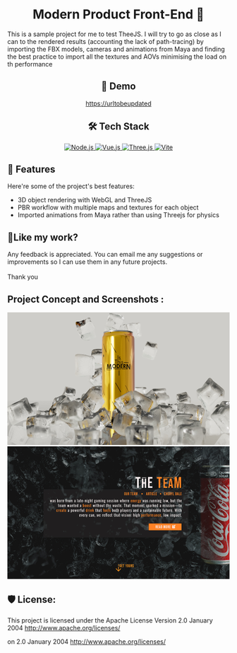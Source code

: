 <h1 align="center" id="title">Modern Product Front-End 🍭</h1>

<p id="description">This is a sample project for me to test TheeJS. I will try to go as close as I can to the rendered results (accounting the lack of path-tracing) by importing the FBX models, cameras and animations from Maya and finding the best practice to import all the textures and AOVs minimising the load on th performance</p>

<h2 align="center">🚀 Demo</h2>

<p align="center"><a href="https://urltobeupdated">https://urltobeupdated</a></p>

<h2 align="center">🛠️ Tech Stack</h2>

<p align="center">
  <a href="https://nodejs.org/" target="_blank">
    <img src="https://img.shields.io/badge/Node.js-339933?style=for-the-badge&logo=nodedotjs&logoColor=white" alt="Node.js" />
  </a>
  <a href="https://vuejs.org/" target="_blank">
    <img src="https://img.shields.io/badge/Vue.js-4FC08D?style=for-the-badge&logo=vue.js&logoColor=white" alt="Vue.js" />
  </a>
    <a href="https://threejs.org/" target="_blank">
    <img src="https://img.shields.io/badge/Three.js-000000?style=for-the-badge&logo=three.js&logoColor=white" alt="Three.js" />
  </a>
  <a href="https://vitejs.dev/" target="_blank">
    <img src="https://img.shields.io/badge/Vite-646CFF?style=for-the-badge&logo=vite&logoColor=white" alt="Vite" />
  </a>
</p>


<h2>🧐 Features</h2>

Here're some of the project's best features:

*   3D object rendering with WebGL and ThreeJS
*   PBR workflow with multiple maps and textures for each object
*   Imported animations from Maya rather than using Threejs for physics

<h2>💖Like my work?</h2>

Any feedback is appreciated. You can email me any suggestions or improvements so I can use them in any future projects.  
<br>Thank you



<h2>Project Concept and Screenshots :</h2>

<img src="design/product1.jpg" alt="project-screenshot" width="550" height="300/">

<img src="design/desktop/Artboard 4.jpg" alt="project-screenshot" width="550" height="300/">

  
  


<h2>🛡️ License:</h2>

This project is licensed under the Apache License Version 2.0 January 2004 http://www.apache.org/licenses/

on 2.0 January 2004 http://www.apache.org/licenses/

